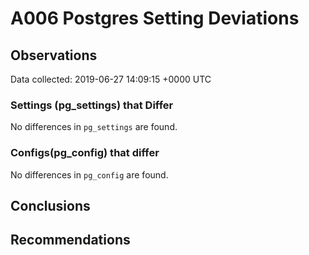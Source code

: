 # A006 Postgres Setting Deviations #

## Observations ##
Data collected: 2019-06-27 14:09:15 +0000 UTC  

### Settings (pg_settings) that Differ ###

No differences in `pg_settings` are found.

### Configs(pg_config) that differ ###

No differences in `pg_config` are found.



## Conclusions ##


## Recommendations ##

